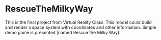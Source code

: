 # RescueTheMilkyWay
This is the final project from Virtual Reality Class. This model could build and render a space system with coordinates and other information. Simple demo game is presented (named Rescue the Milky Way). 
